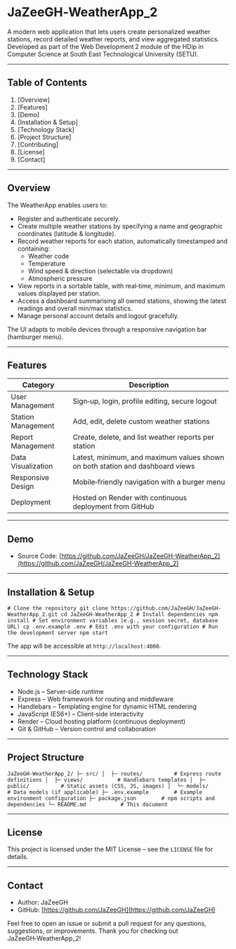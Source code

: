 # JaZeeGH‑WeatherApp_2

A modern web application that lets users create personalized weather stations, record detailed weather reports, and view aggregated statistics. Developed as part of the Web Development 2 module of the HDip in Computer Science at South East Technological University (SETU).

* * *

## Table of Contents

1.  [Overview]
2.  [Features]
3.  [Demo]
4.  [Installation & Setup]
5.  [Technology Stack]
6.  [Project Structure]
7.  [Contributing]
8.  [License]
9.  [Contact]

* * *

## Overview

The WeatherApp enables users to:

*   Register and authenticate securely.
*   Create multiple weather stations by specifying a name and geographic coordinates (latitude & longitude).
*   Record weather reports for each station, automatically timestamped and containing:
    *   Weather code
    *   Temperature
    *   Wind speed & direction (selectable via dropdown)
    *   Atmospheric pressure
*   View reports in a sortable table, with real‑time, minimum, and maximum values displayed per station.
*   Access a dashboard summarising all owned stations, showing the latest readings and overall min/max statistics.
*   Manage personal account details and logout gracefully.

The UI adapts to mobile devices through a responsive navigation bar (hamburger menu).

* * *

## Features

| Category | Description |
| --- | --- |
| User Management | Sign‑up, login, profile editing, secure logout |
| Station Management | Add, edit, delete custom weather stations |
| Report Management | Create, delete, and list weather reports per station |
| Data Visualization | Latest, minimum, and maximum values shown on both station and dashboard views |
| Responsive Design | Mobile‑friendly navigation with a burger menu |
| Deployment | Hosted on Render with continuous deployment from GitHub |

* * *

## Demo

*   Source Code: [https://github.com/JaZeeGH/JaZeeGH-WeatherApp_2](https://github.com/JaZeeGH/JaZeeGH-WeatherApp_2)

* * *

## Installation & Setup

`# Clone the repository git clone https://github.com/JaZeeGH/JaZeeGH-WeatherApp_2.git cd JaZeeGH-WeatherApp_2 # Install dependencies npm install # Set environment variables (e.g., session secret, database URL) cp .env.example .env # Edit .env with your configuration # Run the development server npm start`

The app will be accessible at `http://localhost:4000`.

* * *

## Technology Stack

*   Node.js – Server‑side runtime
*   Express – Web framework for routing and middleware
*   Handlebars – Templating engine for dynamic HTML rendering
*   JavaScript (ES6+) – Client‑side interactivity
*   Render – Cloud hosting platform (continuous deployment)
*   Git & GitHub – Version control and collaboration

* * *

## Project Structure

`JaZeeGH-WeatherApp_2/ ├─ src/ │  ├─ routes/          # Express route definitions │  ├─ views/           # Handlebars templates │  ├─ public/          # Static assets (CSS, JS, images) │  └─ models/          # Data models (if applicable) ├─ .env.example        # Example environment configuration ├─ package.json        # npm scripts and dependencies └─ README.md           # This document`

* * *

## License

This project is licensed under the MIT License – see the `LICENSE` file for details.

* * *

## Contact

*   Author: JaZeeGH
*   GitHub: [https://github.com/JaZeeGH](https://github.com/JaZeeGH)

Feel free to open an issue or submit a pull request for any questions, suggestions, or improvements. Thank you for checking out JaZeeGH‑WeatherApp_2!